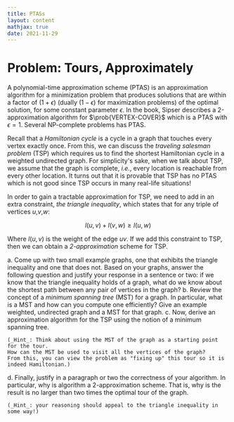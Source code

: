```yaml
---
title: PTASs
layout: content
mathjax: true
date: 2021-11-29
---
```


$$
\newcommand{\prob}[1]{\mathsf{#1}}
$$

# Problem: Tours, Approximately

A polynomial-time approximation scheme (PTAS) is an approximation algorithm for a minimization problem that produces solutions that are within a factor of $(1 + \epsilon)$ (dually $(1 - \epsilon)$ for maximization problems) of the optimal solution, for some constant parameter $\epsilon$.
In the book, Sipser describes a 2-approximation algorithm for $\prob{VERTEX-COVER}$ which is a PTAS with $\epsilon = 1$.
Several NP-complete problems has PTAS.

Recall that a _Hamiltonian cycle_ is a cycle in a graph that touches every vertex exactly once.
From this, we can discuss the _traveling salesman problem_ (TSP) which requires us to find the shortest Hamiltonian cycle in a weighted undirected graph.
For simplicity's sake, when we talk about TSP, we assume that the graph is complete, _i.e._, every location is reachable from every other location.
It turns out that it is provable that TSP has no PTAS which is not good since TSP occurs in many real-life situations!

In order to gain a tractable approximation for TSP, we need to add in an extra constraint, _the triangle inequality_, which states that for any
triple of vertices $u$,$v$,$w$:

$$
l(u, v) + l(v, w) \geq l(u, w)
$$

Where $l(u, v)$ is the weight of the edge $uv$.
If we add this constraint to TSP, then we can obtain a _2-approximation_ scheme for TSP.

a.  Come up with two small example graphs, one that exhibits the triangle inequality and one that does not.
    Based on your graphs, answer the following question and justify your response in a sentence or two: if we know that the triangle inequality holds of a graph, what do we know about the shortest path between any pair of vertices in the graph?
b.  Review the concept of a _minimum spanning tree_ (MST) for a graph.
    In particular, what is a MST and how can you compute one efficiently?
    Give an example weighted, undirected graph and a MST for that graph.
c.  Now, derive an approximation algorithm for the TSP using the notion of a minimum spanning tree.

    (_Hint_: Think about using the MST of the graph as a starting point for the tour.
    How can the MST be used to visit all the vertices of the graph?
    From this, you can view the problem as "fixing up" this tour so it is indeed Hamiltonian.)
d.  Finally, justify in a paragraph or two the correctness of your algorithm.
    In particular, why is algorithm a 2-approximation scheme.
    That is, why is the result is no larger than two times the optimal tour of the graph.

    (_Hint_: your reasoning should appeal to the triangle inequality in some way!)
